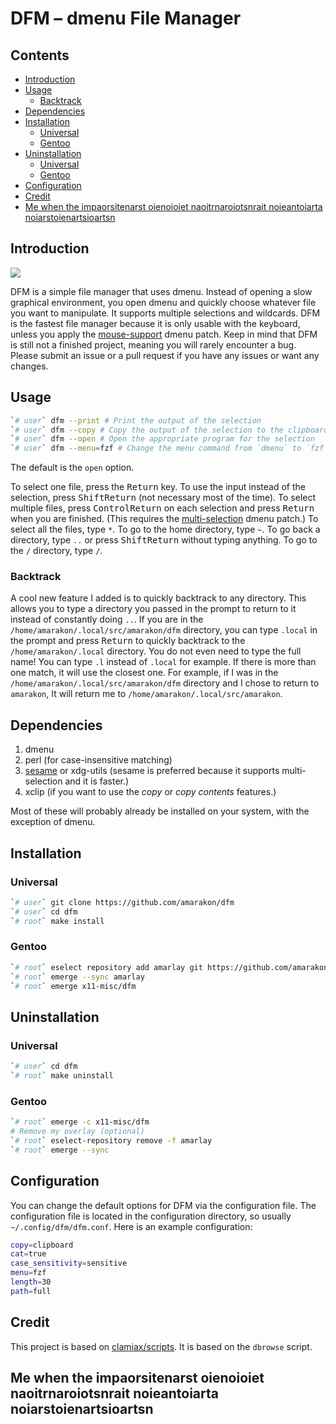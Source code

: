 DFM – dmenu File Manager
================

## Contents

- <a href="#introduction" id="toc-introduction">Introduction</a>
- <a href="#usage" id="toc-usage">Usage</a>
  - <a href="#backtrack" id="toc-backtrack">Backtrack</a>
- <a href="#dependencies" id="toc-dependencies">Dependencies</a>
- <a href="#installation" id="toc-installation">Installation</a>
  - <a href="#universal" id="toc-universal">Universal</a>
  - <a href="#gentoo" id="toc-gentoo">Gentoo</a>
- <a href="#uninstallation" id="toc-uninstallation">Uninstallation</a>
  - <a href="#universal-1" id="toc-universal-1">Universal</a>
  - <a href="#gentoo-1" id="toc-gentoo-1">Gentoo</a>
- <a href="#configuration" id="toc-configuration">Configuration</a>
- <a href="#credit" id="toc-credit">Credit</a>
- <a
  href="#me-when-the-impaorsitenarst-oienoioiet-naoitrnaroiotsnrait-noieantoiarta-noiarstoienartsioartsn"
  id="toc-me-when-the-impaorsitenarst-oienoioiet-naoitrnaroiotsnrait-noieantoiarta-noiarstoienartsioartsn">Me
  when the impaorsitenarst oienoioiet naoitrnaroiotsnrait noieantoiarta
  noiarstoienartsioartsn</a>

## Introduction

![](preview.gif)

DFM is a simple file manager that uses dmenu. Instead of opening a slow
graphical environment, you open dmenu and quickly choose whatever file
you want to manipulate. It supports multiple selections and wildcards.
DFM is the fastest file manager because it is only usable with the
keyboard, unless you apply the
[mouse-support](https://tools.suckless.org/dmenu/patches/mouse-support/)
dmenu patch. Keep in mind that DFM is still not a finished project,
meaning you will rarely encounter a bug. Please submit an issue or a
pull request if you have any issues or want any changes.

## Usage

``` sh
`# user` dfm --print # Print the output of the selection
`# user` dfm --copy # Copy the output of the selection to the clipboard
`# user` dfm --open # Open the appropriate program for the selection
`# user` dfm --menu=fzf # Change the menu command from `dmenu` to `fzf`
```

The default is the `open` option.

To select one file, press the <kbd>Return</kbd> key. To use the input
instead of the selection, press <kbd>Shift</kbd><kbd>Return</kbd> (not
necessary most of the time). To select multiple files, press
<kbd>Control</kbd><kbd>Return</kbd> on each selection and press
<kbd>Return</kbd> when you are finished. (This requires the
[multi-selection](https://tools.suckless.org/dmenu/patches/multi-selection/)
dmenu patch.) To select all the files, type `*`. To go to the home
directory, type `~`. To go back a directory, type `..` or press
<kbd>Shift</kbd><kbd>Return</kbd> without typing anything. To go to the
`/` directory, type `/`.

### Backtrack

A cool new feature I added is to quickly backtrack to any directory.
This allows you to type a directory you passed in the prompt to return
to it instead of constantly doing `..`. If you are in the
`/home/amarakon/.local/src/amarakon/dfm` directory, you can type
`.local` in the prompt and press <kbd>Return</kbd> to quickly backtrack
to the `/home/amarakon/.local` directory. You do not even need to type
the full name! You can type `.l` instead of `.local` for example. If
there is more than one match, it will use the closest one. For example,
if I was in the `/home/amarakon/.local/src/amarakon/dfm` directory and I
chose to return to `amarakon`, It will return me to
`/home/amarakon/.local/src/amarakon`.

## Dependencies

1.  dmenu
2.  perl (for case-insensitive matching)
3.  [sesame](https://github.com/green7ea/sesame) or xdg-utils (sesame is
    preferred because it supports multi-selection and it is faster.)
4.  xclip (if you want to use the *copy* or *copy contents* features.)

Most of these will probably already be installed on your system, with
the exception of dmenu.

## Installation

### Universal

``` sh
`# user` git clone https://github.com/amarakon/dfm
`# user` cd dfm
`# root` make install
```

### Gentoo

``` sh
`# root` eselect repository add amarlay git https://github.com/amarakon/amarlay
`# root` emerge --sync amarlay
`# root` emerge x11-misc/dfm
```

## Uninstallation

### Universal

``` sh
`# user` cd dfm
`# root` make uninstall
```

### Gentoo

``` sh
`# root` emerge -c x11-misc/dfm
# Remove my overlay (optional)
`# root` eselect-repository remove -f amarlay
`# root` emerge --sync
```

## Configuration

You can change the default options for DFM via the configuration file.
The configuration file is located in the configuration directory, so
usually `~/.config/dfm/dfm.conf`. Here is an example configuration:

``` sh
copy=clipboard
cat=true
case_sensitivity=sensitive
menu=fzf
length=30
path=full
```

## Credit

This project is based on
[clamiax/scripts](https://github.com/clamiax/scripts). It is based on
the `dbrowse` script.

## Me when the impaorsitenarst oienoioiet naoitrnaroiotsnrait noieantoiarta noiarstoienartsioartsn
